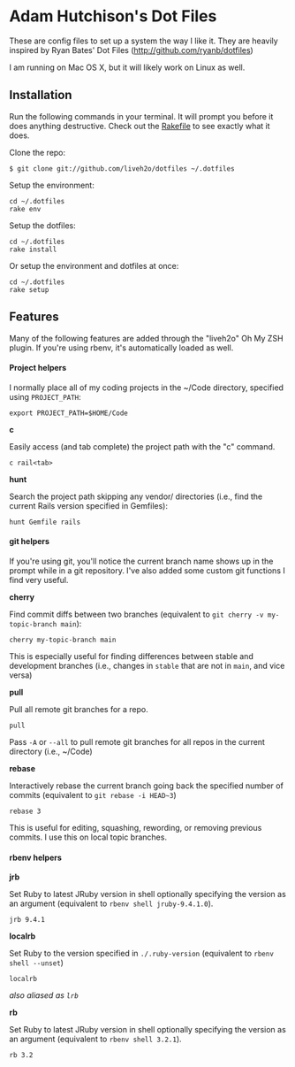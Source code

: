 # Adam Hutchison's Dot Files

These are config files to set up a system the way I like it. They are heavily
inspired by Ryan Bates' Dot Files (http://github.com/ryanb/dotfiles)

I am running on Mac OS X, but it will likely work on Linux as well.

## Installation

Run the following commands in your terminal. It will prompt you before it does anything destructive. Check out the [Rakefile](https://github.com/liveh2o/dotfiles/blob/main/Rakefile) to see exactly what it does.

Clone the repo:

```
$ git clone git://github.com/liveh2o/dotfiles ~/.dotfiles
```

Setup the environment:

```
cd ~/.dotfiles
rake env
```

Setup the dotfiles:

```
cd ~/.dotfiles
rake install
```

Or setup the environment and dotfiles at once:

```
cd ~/.dotfiles
rake setup
```

## Features

Many of the following features are added through the "liveh2o" Oh My ZSH plugin. If you're using rbenv, it's automatically loaded as well.

#### Project helpers

I normally place all of my coding projects in the ~/Code directory, specified using `PROJECT_PATH`:

```terminal
export PROJECT_PATH=$HOME/Code
```

**c**

Easily access (and tab complete) the project path with the "c" command.

```terminal
c rail<tab>
```

**hunt**

Search the project path skipping any vendor/ directories (i.e., find the current Rails version specified in Gemfiles):

```terminal
hunt Gemfile rails
```

#### git helpers

If you're using git, you'll notice the current branch name shows up in the prompt while in a git repository. I've also added some custom git functions I find very useful.

**cherry**

Find commit diffs between two branches (equivalent to `git cherry -v my-topic-branch main`):

```terminal
cherry my-topic-branch main
```

This is especially useful for finding differences between stable and development branches (i.e., changes in `stable` that are not in `main`, and vice versa)

**pull**

Pull all remote git branches for a repo.

```terminal
pull
```

Pass `-A` or `--all` to pull remote git branches for all repos in the current directory (i.e., ~/Code)

**rebase**

Interactively rebase the current branch going back the specified number of commits (equivalent to `git rebase -i HEAD~3`)

```terminal
rebase 3
```

This is useful for editing, squashing, rewording, or removing previous commits. I use this on local topic branches.

#### rbenv helpers

**jrb**

Set Ruby to latest JRuby version in shell optionally specifying the version as an argument (equivalent to `rbenv shell jruby-9.4.1.0`).

```terminal
jrb 9.4.1
```

**localrb**

Set Ruby to the version specified in `./.ruby-version` (equivalent to `rbenv shell --unset`)

```terminal
localrb
```

_also aliased as `lrb`_

**rb**

Set Ruby to latest JRuby version in shell optionally specifying the version as an argument (equivalent to `rbenv shell 3.2.1`).

```terminal
rb 3.2
```
